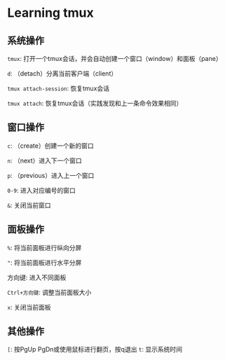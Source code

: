 # Learning tmux

## 系统操作

`tmux`: 打开⼀个tmux会话，并会⾃动创建⼀个窗⼝（window）和⾯板（pane）

`d`: （detach）分离当前客户端（client）

`tmux attach-session`: 恢复tmux会话

`tmux attach`: 恢复tmux会话（实践发现和上⼀条命令效果相同）

## 窗⼝操作

`c`: （create）创建⼀个新的窗⼝

`n`: （next）进入下⼀个窗⼝

`p`: （previous）进入上⼀个窗⼝

`0-9`: 进入对应编号的窗⼝

`&`: 关闭当前窗⼝

## ⾯板操作

`%`: 将当前⾯板进⾏纵向分屏

`"`: 将当前⾯板进⾏⽔平分屏

⽅向键: 进入不同⾯板

`Ctrl+⽅向键`: 调整当前⾯板⼤⼩

`x`: 关闭当前⾯板

## 其他操作

`[`: 按PgUp PgDn或使⽤鼠标进⾏翻⻚，按q退出
`t`: 显⽰系统时间
